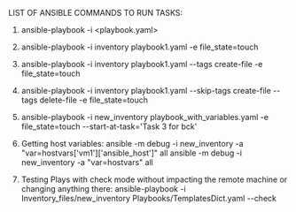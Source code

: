 LIST OF ANSIBLE COMMANDS TO RUN TASKS:


1) ansible-playbook -i <inventory> <playbook.yaml> <options>

2) ansible-playbook -i inventory playbook1.yaml -e file_state=touch

3) ansible-playbook -i inventory playbook1.yaml --tags create-file -e file_state=touch

4) ansible-playbook -i inventory playbook1.yaml --skip-tags create-file --tags delete-file  -e file_state=touch

5) ansible-playbook -i new_inventory playbook_with_variables.yaml -e file_state=touch --start-at-task='Task 3 for bck'

6) Getting host variables: ansible -m debug -i new_inventory -a "var=hostvars['vm1']['ansible_host']" all
ansible -m debug -i new_inventory -a "var=hostvars" all
 

 7) Testing Plays with check mode without impacting the remote machine or changing anything there: ansible-playbook -i Inventory_files/new_inventory Playbooks/TemplatesDict.yaml --check
